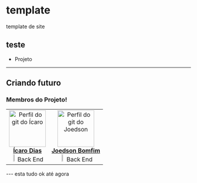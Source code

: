 # template
template de site

teste
---
* Projeto
---
Criando futuro
---
### **Membros do Projeto!** 
<table align="center">
	    <tr>
	        <td align="center">
	            <a href="https://github.com/icaro2222">
	                <img alt="Perfil do git do Ícaro" width="100" src="https://avatars.githubusercontent.com/u/71037296?v=4"/>
	                <br/>
	                <b>Ícaro Dias</b>
	            </a>
	            <br><img src="https://img.icons8.com/ultraviolet/40/000000/elephant.png" width="12%"/> Back End</br>
	        </td>
	        <td align="center">
	            <a href="https://github.com/Joedson-Bomfim">
	                <img alt="Perfil do git do Joedson" width="100" src="https://avatars.githubusercontent.com/u/60985442?s=460&u=927c910cb65c33d61d844872645eee90e163c257&v=4"/>
	                <br/>
	                <b>Joedson Bomfim</b>
	            </a>
	            <br><img src="https://img.icons8.com/ultraviolet/40/000000/elephant.png" width="12%"/> Back End</br>
	        </td>
	    </tr>
</table>
---
esta tudo ok até agora

